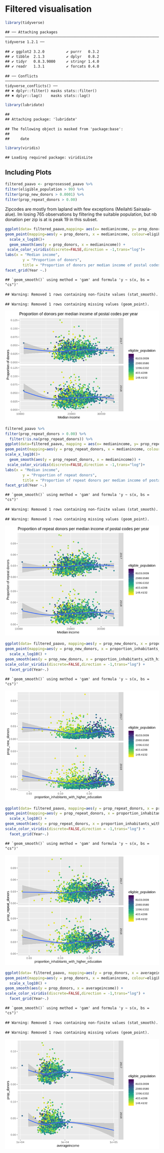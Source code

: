 Filtered visualisation
================

``` r
library(tidyverse)
```

    ## ── Attaching packages ────────────────────────────────────────────────────────────────────────────────────────────────────────────────────────────── tidyverse 1.2.1 ──

    ## ✔ ggplot2 3.2.0          ✔ purrr   0.3.2     
    ## ✔ tibble  2.1.3          ✔ dplyr   0.8.2     
    ## ✔ tidyr   0.8.3.9000     ✔ stringr 1.4.0     
    ## ✔ readr   1.3.1          ✔ forcats 0.4.0

    ## ── Conflicts ───────────────────────────────────────────────────────────────────────────────────────────────────────────────────────────────── tidyverse_conflicts() ──
    ## ✖ dplyr::filter() masks stats::filter()
    ## ✖ dplyr::lag()    masks stats::lag()

``` r
library(lubridate)
```

    ## 
    ## Attaching package: 'lubridate'

    ## The following object is masked from 'package:base':
    ## 
    ##     date

``` r
library(viridis)
```

    ## Loading required package: viridisLite

## Including Plots

``` r
filtered_paavo <- preprosessed_paavo %>% 
filter(eligible_population > 99) %>%
filter(prop_new_donors > 0.0001) %>% 
filter(prop_repeat_donors > 0.00) 
```

Zipcodes are mostly from lapland with few exceptions (Meilahti
Sairaala-alue). Im losing 765 observations by filtering the suitable
population, but nb donation per zip is at is peak 19 in this
subset.

``` r
ggplot(data= filtered_paavo,mapping= aes(x= medianincome, y= prop_donors))+
geom_point(mapping=aes(y = prop_donors, x = medianincome, colour=eligible_population))+ 
  scale_x_log10()+
  geom_smooth(aes(y = prop_donors, x = medianincome)) +
 scale_color_viridis(discrete=FALSE,direction = -1,trans="log")+
labs(x = "Median income",
        y = "Proportion of donors",
        title = "Proportion of donors per median income of postal codes per year")+
facet_grid(Year ~.)
```

    ## `geom_smooth()` using method = 'gam' and formula 'y ~ s(x, bs = "cs")'

    ## Warning: Removed 1 rows containing non-finite values (stat_smooth).

    ## Warning: Removed 1 rows containing missing values (geom_point).

![](filtered_visualisation_files/figure-gfm/unnamed-chunk-3-1.png)<!-- -->

``` r
filtered_paavo %>% 
filter(prop_repeat_donors > 0.00) %>%
  filter(!is.na(prop_repeat_donors)) %>% 
ggplot(data=filtered_paavo, mapping = aes(x= medianincome, y= prop_repeat_donors, colour= eligible_population)) +
geom_point(mapping=aes(y = prop_repeat_donors, x = medianincome, colour=eligible_population))+
scale_x_log10()+
  geom_smooth(aes(y = prop_repeat_donors, x = medianincome)) +
 scale_color_viridis(discrete=FALSE,direction = -1,trans="log")+
labs(x = "Median income",
        y = "Proportion of repeat donors",
        title = "Proportion of repeat donors per median income of postal codes per year") +
facet_grid(Year ~.)
```

    ## `geom_smooth()` using method = 'gam' and formula 'y ~ s(x, bs = "cs")'

    ## Warning: Removed 1 rows containing non-finite values (stat_smooth).

    ## Warning: Removed 1 rows containing missing values (geom_point).

![](filtered_visualisation_files/figure-gfm/unnamed-chunk-4-1.png)<!-- -->

``` r
ggplot(data= filtered_paavo, mapping=aes(y = prop_new_donors, x = proportion_inhabitants_with_higher_education, colour=eligible_population))+
geom_point(mapping=aes(y = prop_new_donors, x = proportion_inhabitants_with_higher_education, colour=eligible_population))+
  scale_x_log10() + 
geom_smooth(aes(y = prop_new_donors, x = proportion_inhabitants_with_higher_education)) +
scale_color_viridis(discrete=FALSE,direction = -1,trans="log") +
  facet_grid(Year~.)
```

    ## `geom_smooth()` using method = 'gam' and formula 'y ~ s(x, bs = "cs")'

![](filtered_visualisation_files/figure-gfm/unnamed-chunk-5-1.png)<!-- -->

``` r
ggplot(data= filtered_paavo, mapping=aes(y = prop_repeat_donors, x = proportion_inhabitants_with_higher_education, colour=eligible_population))+
geom_point(mapping=aes(y = prop_repeat_donors, x = proportion_inhabitants_with_higher_education, colour=eligible_population))+
  scale_x_log10() + 
geom_smooth(aes(y = prop_repeat_donors, x = proportion_inhabitants_with_higher_education)) +
scale_color_viridis(discrete=FALSE,direction = -1,trans="log") +
  facet_grid(Year~.)
```

    ## `geom_smooth()` using method = 'gam' and formula 'y ~ s(x, bs = "cs")'

![](filtered_visualisation_files/figure-gfm/unnamed-chunk-6-1.png)<!-- -->

``` r
ggplot(data= filtered_paavo, mapping=aes(y = prop_donors, x = averageincome))+
geom_point(mapping=aes(y = prop_donors, x = medianincome, colour=eligible_population))+
  scale_x_log10() + 
geom_smooth(aes(y = prop_donors, x = averageincome)) +
scale_color_viridis(discrete=FALSE,direction = -1,trans="log") +
  facet_grid(Year~.)
```

    ## `geom_smooth()` using method = 'gam' and formula 'y ~ s(x, bs = "cs")'

    ## Warning: Removed 1 rows containing non-finite values (stat_smooth).

    ## Warning: Removed 1 rows containing missing values (geom_point).

![](filtered_visualisation_files/figure-gfm/unnamed-chunk-7-1.png)<!-- -->
